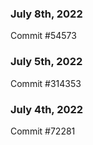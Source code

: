 ### July 8th, 2022

Commit #54573

### July 5th, 2022

Commit #314353


### July 4th, 2022

Commit #72281
